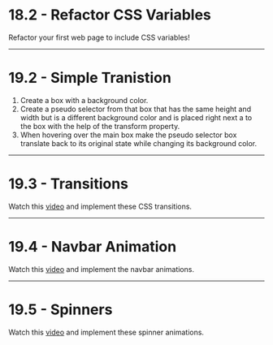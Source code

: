 # 18.2 - Refactor CSS Variables

Refactor your first web page to include CSS variables!

---

# 19.2 - Simple Tranistion

1. Create a box with a background color.
2. Create a pseudo selector from that box that has the same height and width but
   is a different background color and is placed right next a to the box with
   the help of the transform property.
3. When hovering over the main box make the pseudo selector box translate back
   to its original state while changing its background color.

---

# 19.3 - Transitions

Watch this [video](https://www.youtube.com/watch?v=gl-eWlHy8xQ) and implement
these CSS transitions.

---

# 19.4 - Navbar Animation

Watch this [video](https://www.youtube.com/watch?v=aRRD-_EhMV4) and implement
the navbar animations.

---

# 19.5 - Spinners

Watch this [video](https://www.youtube.com/watch?v=SCwXJH9uL9I) and implement
these spinner animations.
